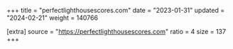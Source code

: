 +++
title = "perfectlighthousescores.com"
date = "2023-01-31"
updated = "2024-02-21"
weight = 140766

[extra]
source = "https://perfectlighthousescores.com"
ratio = 4
size = 137
+++
